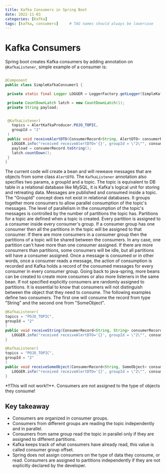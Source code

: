 ```yaml
---
title: Kafka Consumers in Spring Boot
date: 2022-11-03
categories: [Kafka]
tags: [kafka, consumers]     # TAG names should always be lowercase
---
```


# Kafka Consumers

Spring boot creates Kafka consumers by adding annotation on  `@KafkaListener`, simple example of a consumer is:

```java

@Component
public class SimpleKafkaConsumer1 {

 private static final Logger LOGGER = LoggerFactory.getLogger(SimpleKafkaConsumer1.class);

 private CountDownLatch latch = new CountDownLatch(1);
 private String payload;


 @KafkaListener(
   topics = AlertKafkaProducer.POJO_TOPIC,
   groupId = "2"
 )
 public void receiveAlertDTO(ConsumerRecord<String, AlertDTO> consumerRecord) {
   LOGGER.info("received receiveAlertDTO='{}', groupId = \"2\"", consumerRecord.toString());
   payload = consumerRecord.toString();
   latch.countDown();
 }
}
```

The current code will create a bean and will reweave messages that are objects from some class `AlertDTO`.
The `KafkaListener` annotation also specifies two params, a groupId and a topic. The topic is equivalent to DB table
in a relational database like MySQL, it is Kafka's logical unit for storing and retreating data. Messages are
published and consumed inside a topic. The "GroupId" concept does not exist in relational databases. It groups together more
consumers to allow parallel consumption of the topic's messages. The level of parallelism in the consumption of the topic's
messages is controlled by the number of partitions the topic has. Partitions for a topic are defined when a topic is
created. Every partition is assigned to a consumer inside every consumer's group. If a consumer group has one
consumer then all the partitions in the topic will be assigned to that consumer. If there are more consumers in a
consumer group then the partitions of a topic will be shared between the consumers. In any case, one partition can't have
more than one consumer assigned. If there are more consumers than partitions, some consumers will be idle, but all
partitions will have a consumer assigned. Once a message is consumed or in other words, once a consumer reads a message,
the action of consumption is recorded and Kafka holds a record of the consumed messages for every consumer in every
consumer group.
Going back to java-spring, more beans can be created to create more consumes or also more listeners in the same bean.
If not specified explicitly consumers are randomly assigned to partitions. It is essential to know that consumers will not
distinguish between the object that they need to consume.
The following examples define two consumers. The first one will consume the record from type "String" and the second one from
"SomeObject".
```java
@KafkaListener(
topics = "POJO_TOPIC",
groupId = "2"
)
public void receiveString(ConsumerRecord<String, String> consumerRecord) {
   LOGGER.info("received receiveAlertDTO='{}', groupId = \"2\"", consumerRecord.toString());
}
```

```java
@KafkaListener(
topics = "POJO_TOPIC",
groupId = "2"
)
public void receiveSomeObject(ConsumerRecord<String, SomeObject> consumerRecord) {
   LOGGER.info("received receiveAlertDTO='{}', groupId = \"2\"", consumerRecord.toString());
}
```
*!!This will not work!!**. Consumers are not assigned to the type of objects they consume!

## Key takeaway
* Consumers are organized in consumer groups.
* Consumers from different groups are reading the topic independently and in parallel.
* Consumers from same group read the topic in parallel only if they are assigned to different partitions.
* Kafka keeps track of what consumers have already read, this value is called consumer group offset.
* Spring does not assign consumers on the type of data they consume, or read. Consumers are assigned to partitions
  independently if they are not explicitly declared by the developer.

